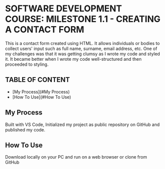 # SOFTWARE DEVELOPMENT COURSE: MILESTONE 1.1 - CREATING A CONTACT FORM
This is a contact form created using HTML. It allows individuals or bodies to collect users' input such as full name, surname, email address, etc.
One of my challenges was that it was getting clumsy as I wrote my code and styled it. It became better when I wrote my code well-structured and then proceeded to styling.

## TABLE OF CONTENT
- [My Process](#My Process)
-  [How To Use](#How To Use)

## My Process 
Built with VS Code,
Initialized my project as public repository on GitHub and published my code.

## How To Use
Download locally on your PC and run on a web browser or clone from GitHub
